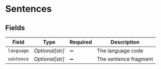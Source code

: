# Sentences


## Fields

| Field                 | Type                  | Required              | Description           |
| --------------------- | --------------------- | --------------------- | --------------------- |
| `language`            | *Optional[str]*       | :heavy_minus_sign:    | The language code     |
| `sentence`            | *Optional[str]*       | :heavy_minus_sign:    | The sentence fragment |